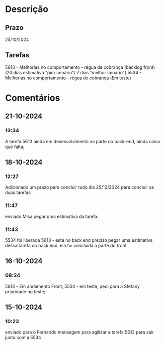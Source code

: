 # Descrição
## Prazo 
25/10/2024
## Tarefas 
5613 - Melhorias no comportamento - régua de cobrança (backlog front) (20 dias estimativa "pior cenário"/ 7 dias "melhor cenário")
5534 - Melhorias no comportamento - régua de cobrança (Em teste)
# Comentários
## 21-10-2024
### 13:34
A tarefa 5613 ainda em desenvolvimento na parte do back-end, ainda coisa que falta; 
## 18-10-2024
### 12:27
Adicionado um prazo para concluir tudo dia 25/10/2024 para concluir as duas tarefas
### 11:47
enviado Misa pegar uma estimativa da tarefa. 
### 11:43
5534 foi liberada 
5613 - está no back end preciso pegar uma estimativa dessa tarefa do back end, ela foi concluída a parte do front
## 16-10-2024
### 08:24
5613 - Em andamento Front; 
5534 - em teste, pedi para a Stefany prioridade no teste; 
## 15-10-2024
### 10:23
enviado para o Fernando mensagem para agilizar a tarefa 5613 para sair junto com a 5534